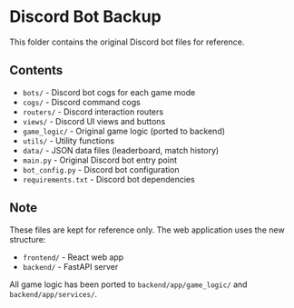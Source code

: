 # Discord Bot Backup

This folder contains the original Discord bot files for reference.

## Contents

- `bots/` - Discord bot cogs for each game mode
- `cogs/` - Discord command cogs
- `routers/` - Discord interaction routers
- `views/` - Discord UI views and buttons
- `game_logic/` - Original game logic (ported to backend)
- `utils/` - Utility functions
- `data/` - JSON data files (leaderboard, match history)
- `main.py` - Original Discord bot entry point
- `bot_config.py` - Discord bot configuration
- `requirements.txt` - Discord bot dependencies

## Note

These files are kept for reference only. The web application uses the new structure:
- `frontend/` - React web app
- `backend/` - FastAPI server

All game logic has been ported to `backend/app/game_logic/` and `backend/app/services/`.








